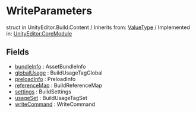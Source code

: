 # WriteParameters
struct in UnityEditor.Build.Content
 / Inherits from: <a href="https://docs.unity3d.com/6000.1/Documentation/ScriptReference/ValueType.html">ValueType</a> / Implemented in: <a href="https://docs.unity3d.com/6000.1/Documentation/ScriptReference/UnityEditor.CoreModule.html">UnityEditor.CoreModule</a>

## Fields
- <a href="https://docs.unity3d.com/6000.1/Documentation/ScriptReference/WriteParameters-bundleInfo.html">bundleInfo</a> : AssetBundleInfo
- <a href="https://docs.unity3d.com/6000.1/Documentation/ScriptReference/WriteParameters-globalUsage.html">globalUsage</a> : BuildUsageTagGlobal
- <a href="https://docs.unity3d.com/6000.1/Documentation/ScriptReference/WriteParameters-preloadInfo.html">preloadInfo</a> : PreloadInfo
- <a href="https://docs.unity3d.com/6000.1/Documentation/ScriptReference/WriteParameters-referenceMap.html">referenceMap</a> : BuildReferenceMap
- <a href="https://docs.unity3d.com/6000.1/Documentation/ScriptReference/WriteParameters-settings.html">settings</a> : BuildSettings
- <a href="https://docs.unity3d.com/6000.1/Documentation/ScriptReference/WriteParameters-usageSet.html">usageSet</a> : BuildUsageTagSet
- <a href="https://docs.unity3d.com/6000.1/Documentation/ScriptReference/WriteParameters-writeCommand.html">writeCommand</a> : WriteCommand
